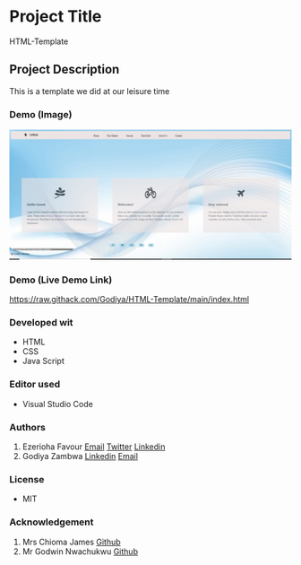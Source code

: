 # Project Title
 HTML-Template

## Project Description
This is a template we did at our leisure time

### Demo (Image)
![A_Screenshot_of_this_project](/pix/Capture.PNG "Page view.")



### Demo (Live Demo Link)
https://raw.githack.com/Godiya/HTML-Template/main/index.html


### Developed wit
* HTML
* CSS
* Java Script

### Editor used
* Visual Studio Code

### Authors
1.  Ezerioha Favour
  [Email](favourmje@gmail.com)
  [Twitter](@FavourMaryjane)
  [Linkedin](www.likedin.com/in/favour-maryjane-1633b919a)
2. Godiya Zambwa 
  [Linkedin](https://www.linkedin.com/in/godiya-zambwa-9343ab1a4) 
  [Email](godiyazambwa@gmail.com)

### License
* MIT 

### Acknowledgement
1. Mrs Chioma James [Github](https://github.com/Chiomy)
2. Mr Godwin Nwachukwu [Github](https://github.com/Gnwin)


